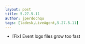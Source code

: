 ```yaml
---
layout: post
title: 5.27.5.11
author: jperdochqu
tags: [ladesk,LiveAgent,5.27.5.11]
---
```


- [Fix] Event logs files grow too fast
